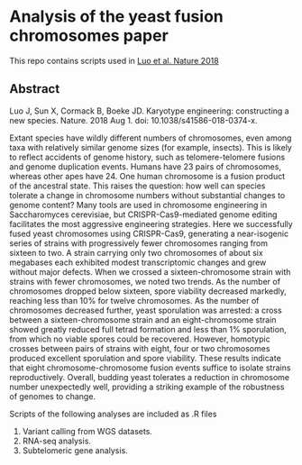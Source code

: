 # Analysis of the yeast fusion chromosomes paper
This repo contains scripts used in [Luo et al. Nature 2018](https://www.nature.com/articles/s41586-018-0374-x)

## Abstract

Luo J, Sun X, Cormack B, Boeke JD. Karyotype engineering: constructing a new species. Nature. 2018 Aug 1. doi: 10.1038/s41586-018-0374-x.

Extant species have wildly different numbers of chromosomes, even among taxa with relatively similar genome sizes (for example, insects). This is likely to reflect accidents of genome history, such as telomere-telomere fusions and genome duplication events. Humans have 23 pairs of chromosomes, whereas other apes have 24. One human chromosome is a fusion product of the ancestral state. This raises the question: how well can species tolerate a change in chromosome numbers without substantial changes to genome content? Many tools are used in chromosome engineering in Saccharomyces cerevisiae, but CRISPR-Cas9-mediated genome editing facilitates the most aggressive engineering strategies. Here we successfully fused yeast chromosomes using CRISPR-Cas9, generating a near-isogenic series of strains with progressively fewer chromosomes ranging from sixteen to two. A strain carrying only two chromosomes of about six megabases each exhibited modest transcriptomic changes and grew without major defects. When we crossed a sixteen-chromosome strain with strains with fewer chromosomes, we noted two trends. As the number of chromosomes dropped below sixteen, spore viability decreased markedly, reaching less than 10% for twelve chromosomes. As the number of chromosomes decreased further, yeast sporulation was arrested: a cross between a sixteen-chromosome strain and an eight-chromosome strain showed greatly reduced full tetrad formation and less than 1% sporulation, from which no viable spores could be recovered. However, homotypic crosses between pairs of strains with eight, four or two chromosomes produced excellent sporulation and spore viability. These results indicate that eight chromosome-chromosome fusion events suffice to isolate strains reproductively. Overall, budding yeast tolerates a reduction in chromosome number unexpectedly well, providing a striking example of the robustness of genomes to change.


Scripts of the following analyses are included as .R files
1. Variant calling from WGS datasets.
2. RNA-seq analysis.
3. Subtelomeric gene analysis.
